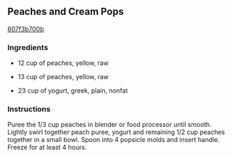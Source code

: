 ## Peaches and Cream Pops

[607f3b700b](http://www.food.com/recipe/peaches-and-cream-pops-361877)

### Ingredients

 - 12 cup of peaches, yellow, raw

 - 13 cup of peaches, yellow, raw

 - 23 cup of yogurt, greek, plain, nonfat

### Instructions

Puree the 1/3 cup peaches in blender or food processor until smooth. Lightly swirl together peach puree, yogurt and remaining 1/2 cup peaches together in a small bowl. Spoon into 4 popsicle molds and insert handle. Freeze for at least 4 hours.